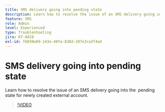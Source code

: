 ```yaml
---
title: SMS delivery going into pending state
description: Learn how to resolve the issue of an SMS delivery going into the  pending state for newly created external account.
feature: SMS
role: Admin
level: Experienced
type: Troubleshooting
jira: KT-8429
exl-id: f6030e69-143e-40fa-838d-107e3ca3f4ad
---
```

# SMS delivery going into pending state

Learn how to resolve the issue of an SMS delivery going into the  pending state for newly created external account.

>[!VIDEO](https://video.tv.adobe.com/v/335986?quality=12&learn=on)
